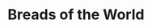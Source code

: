 ---
pid: FS82
title: Breads of the World
location_transcription: Flag Street near or by Fountain in between museums
zipcode: '19073'
outside_phl: 'Newtown Square PA '
neighborhood: 
age: '20'
age_range: 20-29
instagram: 
image_file_name: FS_82.jpg
proposal_transcription: shows how diverse simple items, such as bread, are the same
  but culturally different. French Baguette, Italian Roll, Tandoori Bread
topic: Culture,Food,Globalism
topic_summary: 0, 0, 0
type: Other No Form,Image
keywords_other: parkway, benjamin franklin parkway
credit: Jeff. Ta
image_labels: 
twitter: 
facebook: 
permalink: "/monuments/fs82/"
layout: item-page
---